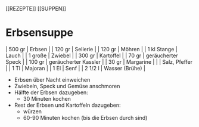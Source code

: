 [[REZEPTE]] [[SUPPEN]]

# Erbsensuppe

| 500 gr      | Erbsen               |
| 120 gr      | Sellerie             |
| 120 gr      | Möhren               |
| 1 kl Stange | Lauch                |
| 1 große     | Zwiebel              |
| 300 gr      | Kartoffel            |
| 70 gr       | geräucherter Speck   |
| 100 gr      | geräucherter Kassler |
| 30 gr       | Margarine            |
|             | Salz, Pfeffer        |
| 1 Tl        | Majoran              |
| 1 El        | Senf                 |
| 2 1/2 l     | Wasser (Brühe)       |

- Erbsen über Nacht einweichen
- Zwiebeln, Speck und Gemüse anschmoren
- Hälfte der Erbsen dazugeben:
  - 30 Minuten kochen
- Rest der Erbsen und Kartoffeln dazugeben:
  - würzen
  - 60-90 Minuten kochen (bis die Erbsen durch sind)
